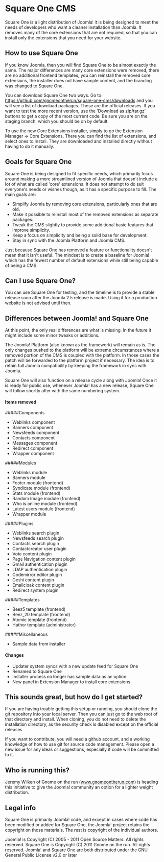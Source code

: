 # Square One CMS

Square One is a light distribution of Joomla! It is being designed to meet the needs of developers who want a cleaner installation than Joomla. It removes many of the core extensions that are not required, so that you can install only the extensions that you need for your website.

## How to use Square One

If you know Joomla, then you will find Square One to be almost exactly the same. The major differences are many core extensions were removed, there are no additional frontend templates, you can reinstall the removed core extensions, the installer does not have sample content, and the branding was changed to Square One.

You can download Square One two ways. Go to https://github.com/gnomeontherun/square-one-cms/downloads and you will see a list of download packages. These are the official releases. If you want to test the more recent version, use the 'Download as zip/tar.gz' buttons to get a copy of the most current code. Be sure you are on the staging branch, which you should be on by default.

To use the new Core Extensions installer, simply to go the Extension Manager -> Core Extensions. There you can find the list of extensions, and select ones to install. They are downloaded and installed directly without having to do it manually.

## Goals for Square One

Square One is being designed to fit specific needs, which primarily focus around making a more streamlined version of Joomla that doesn't include a lot of what are called 'core' extensions. It does not attempt to do suit everyone's needs or wishes though, as it has a specific purpose to fill. The main goals are:

 * Simplify Joomla by removing core extensions, particularly ones that are old.
 * Make it possible to reinstall most of the removed extensions as separate packages.
 * Tweak the CMS slightly to provide some additional basic features that improve simplicity.
 * Keep a focus on simplicity and being a solid base for development.
 * Stay in sync with the Joomla Platform and Joomla CMS.

Just because Square One has removed a feature or functionality doesn't mean that it isn't useful. The mindset is to create a baseline for Joomla! which has the fewest number of default extensions while still being capable of being a CMS.
 
## Can I use Square One?

You can use Square One for testing, and the timeline is to provide a stable release soon after the Joomla 2.5 release is made. Using it for a production website is not advised until then.

## Differences between Joomla! and Square One

At this point, the only real differences are what is missing. In the future it might include some minor tweaks or additions.

The Joomla! Platform (also known as the framework) will remain as is. The only changes pushed to the platform will be extreme circumstances where a removed portion of the CMS is coupled with the platform. In those cases the patch will be forwarded to the platform project if necessary. The idea is to retain full Joomla compatibility by keeping the framework in sync with Joomla.

Square One will also function on a release cycle along with Joomla! Once it is ready for public use, whenever Joomla! has a new release, Square One will follow shortly after with the same numbering system.

#### Items removed

#####Components

* Weblinks component 
* Banners component
* Newsfeeds component
* Contacts component
* Messages component 
* Redirect component
* Wrapper component

#####Modules

* Weblinks module
* Banners module
* Footer module (frontend)
* Syndicate module (frontend)
* Stats module (frontend)
* Random Image module (frontend)
* Who is online module (frontend)
* Latest users module (frontend)
* Wrapper module

#####Plugins

* Weblinks search plugin
* Newsfeeds search plugin
* Contacts search plugin
* Contactcreator user plugin
* Vote content plugin
* Page Navigation content plugin
* Gmail authentication plugin
* LDAP authentication plugin
* Codemirror editor plugin
* Geshi content plugin
* Emailcloak content plugin
* Redirect system plugin

#####Templates

* Beez5 template (frontend)
* Beez_20 template (frontend)
* Atomic template (frontend)
* Hathor template (administrator)

#####Miscellaneous

* Sample data from installer

#### Changes
 * Updater system syncs with a new update feed for Square One
 * Renamed to Square One
 * Installer process no longer has sample data as an option
 * New panel in Extension Manager to install core extensions

## This sounds great, but how do I get started?

If you are having trouble getting this setup or running, you should clone the git repository into your local server. Then you can just go to the web root of that directory and install. When cloning, you do not need to delete the installation directory, as the security check is disabled except on the official releases.

If you want to contribute, you will need a github account, and a working knowledge of how to use git for source code management. Please open a new issue for any ideas or suggestions, especially if code will be committed to it.

## Who is running this?

Jeremy Wilken of Gnome on the run (www.gnomeontherun.com) is heading this initiative to give the Joomla! community an option for a lighter weight distribution.

## Legal info

Square One is primarily Joomla! code, and except in cases where code has been modified or added for Square One, the Joomla! project retains the copyright on those materials. The rest is copyright of the individual authors.

Joomla! is Copyright (C) 2005 - 2011 Open Source Matters. All rights reserved.
Square One is Copyright (C) 2011 Gnome on the run. All rights reserved.
Joomla! and Square One are both distributed under the GNU General Public License v2.0 or later